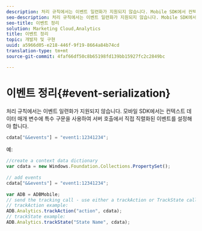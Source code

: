 ```yaml
---
description: 처리 규칙에서는 이벤트 일련화가 지원되지 않습니다. Mobile SDK에서 컨텍스트 데이터 매개 변수에 특수 구문을 사용하여 서버 호출에 대해 직접 이벤트 일련화를 설정해야 합니다.
seo-description: 처리 규칙에서는 이벤트 일련화가 지원되지 않습니다. Mobile SDK에서 컨텍스트 데이터 매개 변수에 특수 구문을 사용하여 서버 호출에 대해 직접 이벤트 일련화를 설정해야 합니다.
seo-title: 이벤트 정리
solution: Marketing Cloud,Analytics
title: 이벤트 정리
topic: 개발자 및 구현
uuid: a5966d05-e218-446f-9f19-8664a84b74cd
translation-type: tm+mt
source-git-commit: 4faf66df50c8b65198fd139bb15927fc2c2849bc

---
```



# 이벤트 정리{#event-serialization}

처리 규칙에서는 이벤트 일련화가 지원되지 않습니다. 모바일 SDK에서는 컨텍스트 데이터 매개 변수에 특수 구문을 사용하여 서버 호출에서 직접 직렬화된 이벤트를 설정해야 합니다.

```js
cdata["&&events"] = "event1:12341234";
```

예:

```js
//create a context data dictionary 
var cdata = new Windows.Foundation.Collections.PropertySet(); 
 
// add events 
cdata["&&events"] = "event1:12341234"; 
 
var ADB = ADBMobile; 
// send the tracking call - use either a trackAction or TrackState call. 
// trackAction example: 
ADB.Analytics.trackAction("action", cdata); 
// trackState example: 
ADB.Analytics.trackState("State Name", cdata);
```

